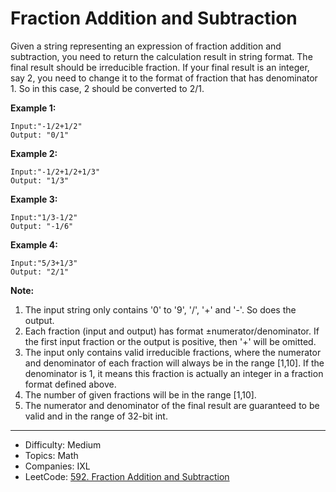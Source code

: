 # Fraction Addition and Subtraction

Given a string representing an expression of fraction addition and subtraction, you need to return the calculation result in string format. The final result should be irreducible fraction. If your final result is an integer, say 2, you need to change it to the format of fraction that has denominator 1. So in this case, 2 should be converted to 2/1.

**Example 1:**
```
Input:"-1/2+1/2"
Output: "0/1"
```
**Example 2:**
```
Input:"-1/2+1/2+1/3"
Output: "1/3"
```
**Example 3:**
```
Input:"1/3-1/2"
Output: "-1/6"
```
**Example 4:**
```
Input:"5/3+1/3"
Output: "2/1"
```
**Note:**
1. The input string only contains '0' to '9', '/', '+' and '-'. So does the output.
2. Each fraction (input and output) has format ±numerator/denominator. If the first input fraction or the output is positive, then '+' will be omitted.
3. The input only contains valid irreducible fractions, where the numerator and denominator of each fraction will always be in the range [1,10]. If the denominator is 1, it means this fraction is actually an integer in a fraction format defined above.
4. The number of given fractions will be in the range [1,10].
5. The numerator and denominator of the final result are guaranteed to be valid and in the range of 32-bit int.

---

* Difficulty: Medium
* Topics: Math
* Companies: IXL
* LeetCode: [592. Fraction Addition and Subtraction](https://leetcode.com/problems/fraction-addition-and-subtraction/description/)
